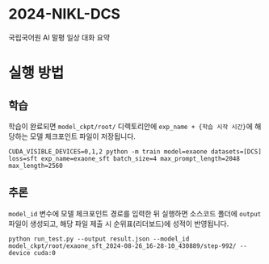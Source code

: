# 2024-NIKL-DCS
국립국어원 AI 말평 일상 대화 요약

# 실행 방법
## 학습
학습이 완료되면 `model_ckpt/root/` 디렉토리안에 `exp_name + {학습 시작 시간}`에 해당하는 모델 체크포인트 파일이 저장됩니다.
```
CUDA_VISIBLE_DEVICES=0,1,2 python -m train model=exaone datasets=[DCS] loss=sft exp_name=exaone_sft batch_size=4 max_prompt_length=2048 max_length=2560
```
## 추론
`model_id` 변수에 모델 체크포인트 경로를 입력한 뒤 실행하면 소스코드 폴더에 `output` 파일이 생성되고, 해당 파일 제출 시 순위표(리더보드)에 성적이 반영됩니다.
```
python run_test.py --output result.json --model_id model_ckpt/root/exaone_sft_2024-08-26_16-28-10_430889/step-992/ --device cuda:0
```
